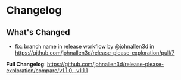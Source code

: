 # Changelog

## What's Changed
* fix: branch name in release workflow by @johnallen3d in https://github.com/johnallen3d/release-please-exploration/pull/7


**Full Changelog**: https://github.com/johnallen3d/release-please-exploration/compare/v1.1.0...v1.1.1
